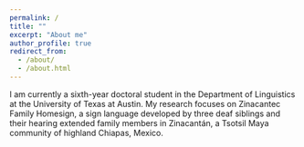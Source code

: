 ```yaml
---
permalink: /
title: ""
excerpt: "About me"
author_profile: true
redirect_from: 
  - /about/
  - /about.html
---
```


I am currently a sixth-year doctoral student in the Department of Linguistics at the University of Texas at Austin. My research focuses on Zinacantec Family Homesign, a sign language developed by three deaf siblings and their hearing extended family members in Zinacantán, a Tsotsil Maya community of highland Chiapas, Mexico.
